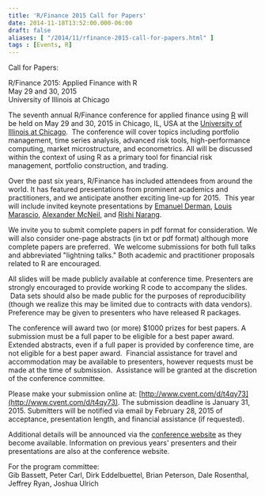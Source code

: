```yaml
---
title: 'R/Finance 2015 Call for Papers'
date: 2014-11-18T13:52:00.000-06:00
draft: false
aliases: [ "/2014/11/rfinance-2015-call-for-papers.html" ]
tags : [Events, R]
---
```


Call for Papers:  
  
R/Finance 2015: Applied Finance with R  
May 29 and 30, 2015  
University of Illinois at Chicago  
  
The seventh annual R/Finance conference for applied finance using [R](http://www.r-project.org/) will be held on May 29 and 30, 2015 in Chicago, IL, USA at the [University of Illinois at Chicago](http://www.uic.edu/).  The conference will cover topics including portfolio management, time series analysis, advanced risk tools, high-performance computing, market microstructure, and econometrics. All will be discussed within the context of using R as a primary tool for financial risk management, portfolio construction, and trading.  
  
Over the past six years, R/Finance has included attendees from around the world. It has featured presentations from prominent academics and practitioners, and we anticipate another exciting line-up for 2015.  This year will include invited keynote presentations by [Emanuel Derman](http://www.emanuelderman.com/info/about), [Louis Marascio](http://fitnr.com/about-louis-marascio.html), [Alexander McNeil](http://www.macs.hw.ac.uk/~mcneil/), and [Rishi Narang](http://www.thequantbook.com/about-the-author.html).  
  
We invite you to submit complete papers in pdf format for consideration. We will also consider one-page abstracts (in txt or pdf format) although more complete papers are preferred.  We welcome submissions for both full talks and abbreviated "lightning talks." Both academic and practitioner proposals related to R are encouraged.  
  
All slides will be made publicly available at conference time. Presenters are strongly encouraged to provide working R code to accompany the slides.  Data sets should also be made public for the purposes of reproducibility (though we realize this may be limited due to contracts with data vendors). Preference may be given to presenters who have released R packages.  
  
The conference will award two (or more) $1000 prizes for best papers. A submission must be a full paper to be eligible for a best paper award. Extended abstracts, even if a full paper is provided by conference time, are not eligible for a best paper award.  Financial assistance for travel and accommodation may be available to presenters, however requests must be made at the time of submission.  Assistance will be granted at the discretion of the conference committee.  
  
Please make your submission online at: [http://www.cvent.com/d/t4qy73](http://www.cvent.com/d/t4qy73). The submission deadline is January 31, 2015. Submitters will be notified via email by February 28, 2015 of acceptance, presentation length, and financial assistance (if requested).  
  
Additional details will be announced via the [conference website](http://www.rinfinance.com/) as they become available. Information on previous years' presenters and their presentations are also at the conference website.  
  
For the program committee:  
Gib Bassett, Peter Carl, Dirk Eddelbuettel, Brian Peterson, Dale Rosenthal, Jeffrey Ryan, Joshua Ulrich